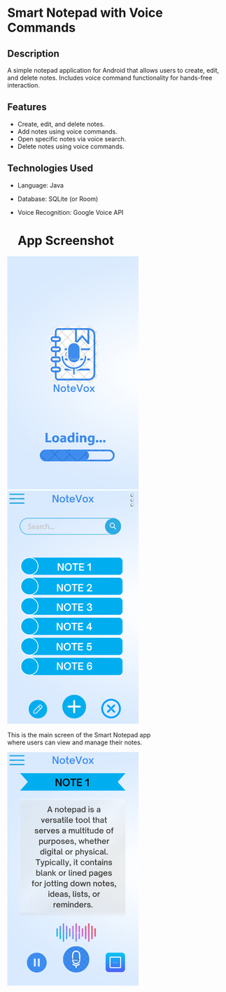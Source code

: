 # Smart Notepad with Voice Commands

## Description
A simple notepad application for Android that allows users to create, edit, and delete notes. Includes voice command functionality for hands-free interaction.

## Features
- Create, edit, and delete notes.
- Add notes using voice commands.
- Open specific notes via voice search.
- Delete notes using voice commands.

## Technologies Used
- Language: Java
- Database: SQLite (or Room)
- Voice Recognition: Google Voice API

  # App Screenshot

<img src="1.png" alt="First Screen" width="300"/> <img src="2.png" alt="Home Screen" width="300"/>
<p>This is the main screen of the Smart Notepad app <br> where users can view and manage their notes.</p>
<img src="3.png" alt="note voice Screen" width="300"/>





